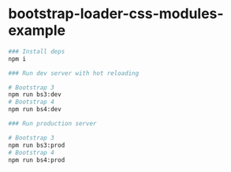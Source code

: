 # bootstrap-loader-css-modules-example

```bash
### Install deps
npm i

### Run dev server with hot reloading

# Bootstrap 3
npm run bs3:dev
# Bootstrap 4
npm run bs4:dev

### Run production server

# Bootstrap 3
npm run bs3:prod
# Bootstrap 4
npm run bs4:prod
```
